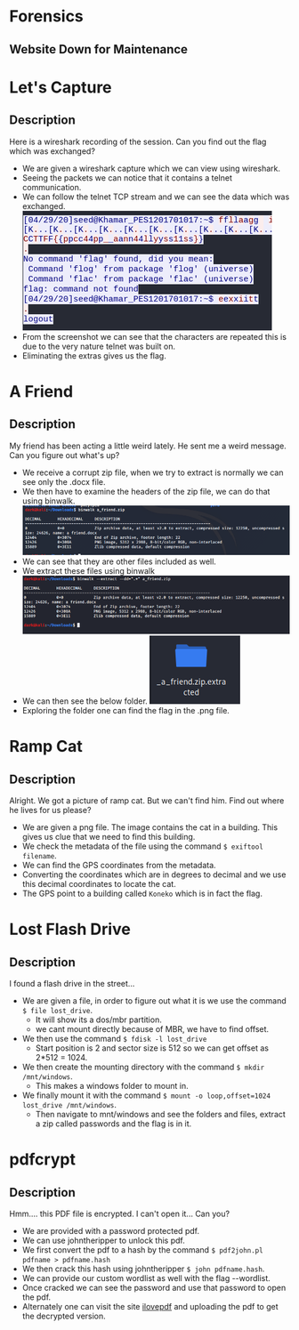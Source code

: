 # Forensics

## Website Down for Maintenance

# Let's Capture
## Description
Here is a wireshark recording of the session.
Can you find out the flag which was exchanged?

+ We are given a wireshark capture which we can view using wireshark.
+ Seeing the packets we can notice that it contains a telnet communication.
+ We can follow the telnet TCP stream and we can see the data which was exchanged.
    <img src = "./wire.PNG" alt = "" />
+ From the screenshot we can see that the characters are repeated this is due to the very nature telnet was built on.
+ Eliminating the extras gives us the flag.

# A Friend
## Description
My friend has been acting a little weird lately. He sent me a weird message. 
Can you figure out what's up?

+ We receive a corrupt zip file, when we try to extract is normally we can see only the .docx file.
+ We then have to examine the headers of the zip file, we can do that using binwalk.
    <img src = "./bin1.PNG" alt=""/>
+ We can see that they are other files included as well.
+ We extract these files using binwalk
    <img src = "./bin2.PNG" alt=""/>
+ We can then see the below folder.
    <img src = "./bin3.PNG" alt=""/>
+ Exploring the folder one can find the flag in the .png file.

# Ramp Cat
## Description
Alright. 
We got a picture of ramp cat. 
But we can't find him. 
Find out where he lives for us please?

+ We are given a png file. The image contains the cat in a building. This gives us clue that we need to find this building.
+ We check the metadata of the file using the command  `$ exiftool filename`.
+ We can find the GPS coordinates from the metadata.
+ Converting the coordinates which are in degrees to decimal and we use this decimal coordinates to locate the cat.
+ The GPS point to a building called `Koneko` which is in fact the flag.

# Lost Flash Drive
## Description
I found a flash drive in the street...

+ We are given a file, in order to figure out what it is we use the command `$ file lost_drive`.
    + It will show its a dos/mbr partition.
    + we cant mount directly because of MBR, we have to find offset.
+ We then use the command `$ fdisk -l lost_drive`
    + Start position is 2 and sector size is 512 so we can get offset as 2*512 = 1024.
+ We then create the mounting directory with the command   `$ mkdir /mnt/windows`.
    + This makes a windows folder to mount in.
+ We finally mount it with the command `$ mount -o loop,offset=1024 lost_drive /mnt/windows`.
    + Then navigate to mnt/windows and see the folders and files, extract a zip called passwords and the flag is in it. 

# pdfcrypt
## Description
Hmm.... this PDF file is encrypted. I can't open it... Can you?

+ We are provided with a password protected pdf.
+ We can use johntheripper to unlock this pdf.
+ We first convert the pdf to a hash by the command `$ pdf2john.pl pdfname > pdfname.hash`
+ We then crack this hash using johntheripper `$ john pdfname.hash`.
+ We can provide our custom wordlist as well with the flag --wordlist.
+ Once cracked we can see the password and use that password to open the pdf.
+ Alternately one can visit the site [ilovepdf](https://www.ilovepdf.com/) and uploading the pdf to get the decrypted version.

